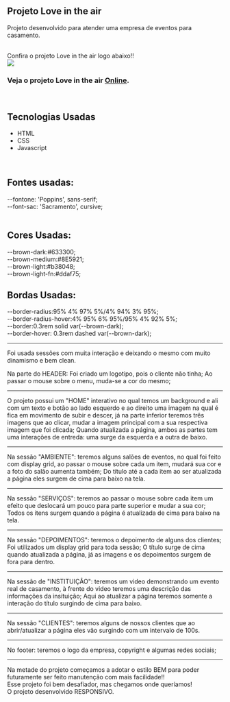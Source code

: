 ## Projeto Love in the air 

Projeto desenvolvido para atender uma empresa de eventos para casamento.

<br>
Confira o projeto Love in the air logo abaixo!!<br>
<img src="assets/images/Projeto Love in the air.jpg" width:100%>

### Veja o projeto Love in the air <a href="https://projeto-love-in-the-air.vercel.app//">Online</a>.

<br>

## Tecnologias Usadas
- HTML
- CSS
- Javascript
<br>

## Fontes usadas:
 --fontone: 'Poppins', sans-serif;<br>
--font-sac: 'Sacramento', cursive;<br>
<br>

## Cores Usadas:

--brown-dark:#633300;<br>
--brown-medium:#8E5921;<br>
--brown-light:#b38048;<br>
--brown-light-fn:#ddaf75;<br>

## Bordas Usadas:
--border-radius:95% 4% 97% 5%/4% 94% 3% 95%;<br>
--border-radius-hover:4% 95% 6% 95%/95% 4% 92% 5%;<br>
--border:0.3rem solid var(--brown-dark);<br>
--border-hover: 0.3rem dashed var(--brown-dark);<br>


<hr>

Foi usada sessões com muita interação e deixando o mesmo com muito dinamismo e bem clean.

Na parte do HEADER: Foi criado um logotipo, pois o cliente não tinha; Ao passar o mouse sobre o menu, muda-se a cor do mesmo;
<hr>
O projeto possui um "HOME" interativo no qual temos um background e ali com um texto e botão ao lado esquerdo e ao direito uma imagem na qual é fica em movimento de subir e descer, já na parte inferior teremos três imagens que ao clicar, mudar a imagem principal com a sua respectiva imagem que foi clicada; Quando atualizada a página, ambos as partes tem uma interações de entreda: uma surge da esquerda e a outra de baixo.
<hr>
Na sessão "AMBIENTE": teremos alguns salões de eventos, no qual foi feito com display grid, ao passar o mouse sobre cada um item, mudará sua cor e a foto do salão aumenta também; Do título até a cada item ao ser atualizada a página eles surgem de cima para baixo na tela.
<hr>

Na sessão "SERVIÇOS": teremos ao passar o mouse sobre cada item um efeito que deslocará um pouco para parte superior e mudar a sua cor; Todos os itens surgem quando a página é atualizada de cima para baixo na tela.
<hr>
Na sessão "DEPOIMENTOS": teremos o depoimento de alguns dos clientes; Foi utilizados um display grid para toda sessão; O título surge de cima quando atualizada a página, já as imagens e os depoimentos surgem de fora para dentro.
<hr>
Na sessão de "INSTITUIÇÃO": teremos um video demonstrando um evento real de casamento, à frente do video teremos uma descrição das informações da insituição; Aqui ao atualizar a página teremos somente a interação do título surgindo de cima para baixo.
<hr>
Na sessão "CLIENTES": teremos alguns de nossos clientes que ao abrir/atualizar a página eles vão surgindo com um intervalo de 100s.
<hr>
No footer: teremos o logo da empresa, copyright e algumas redes sociais;
<hr>
Na metade do projeto começamos a adotar o estilo BEM para poder futuramente ser feito manutenção com mais facilidade!!<br>
Esse projeto foi bem desafiador, mas chegamos onde queríamos!<br>
O projeto desenvolvido RESPONSIVO.<br>
